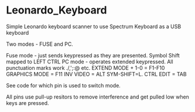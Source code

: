 # Leonardo_Keyboard
Simple Leonardo keyboard scanner to use Spectrum Keyboard as a USB keyboard

Two modes - FUSE and PC.   

Fuse mode - just sends keypressed as they are presented. Symbol Shift mapped to LEFT CTRL
PC mode - operates extended keypressed.  All punctuation marks work ./,';:@ etc.  EXTEND MODE + 1-0 = F1-F10
         GRAPHICS MODE = F11  INV VIDEO = ALT  SYM-SHIFT=L. CTRL  EDIT = TAB
         
See code for which pin is used to switch mode.

All pins use pull-up resitors to remove interference and get pulled low when keys are pressed.
